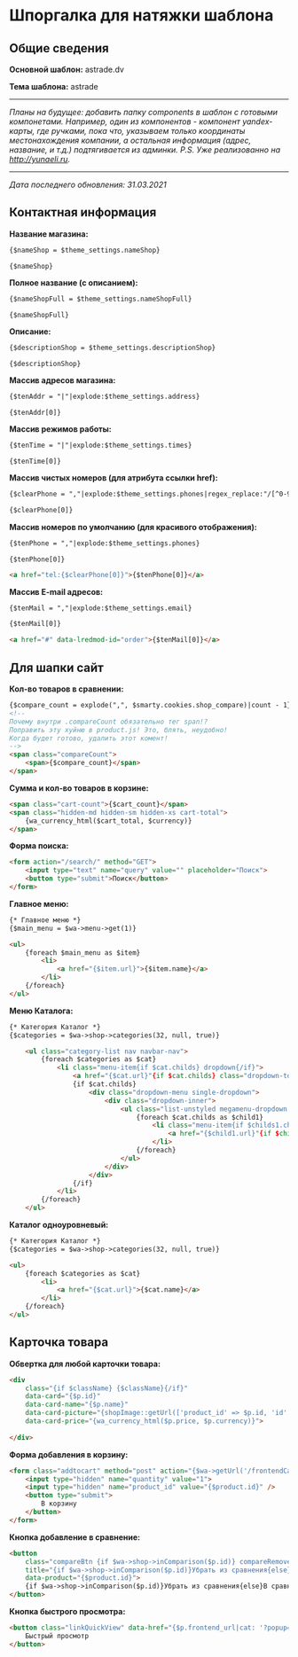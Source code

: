 # Шпоргалка для натяжки шаблона

## Общие сведения

**Основной шаблон:** astrade.dv

**Тема шаблона:** astrade

------

*Планы на будущее: добавить папку components в шаблон с готовыми компонетами. Например, один из компонентов - компонент yandex-карты, где ручками, пока что, указываем только координаты местонахождения компании, а остальная информация (адрес, название, и т.д.) подтягивается из админки. P.S. Уже реализованно на http://yunaeli.ru.*

------

*Дата последнего обновления: 31.03.2021*



## Контактная информация

**Название магазина:**

```html
{$nameShop = $theme_settings.nameShop}
```

```
{$nameShop}
```

**Полное название (с описанием):**

```html
{$nameShopFull = $theme_settings.nameShopFull}
```

```html
{$nameShopFull}
```

**Описание:**

```html
{$descriptionShop = $theme_settings.descriptionShop}
```

```
{$descriptionShop}
```



**Массив адресов магазина:**

```html
{$tenAddr = "|"|explode:$theme_settings.address}
```

```
{$tenAddr[0]}
```



**Массив режимов работы:**

```html
{$tenTime = "|"|explode:$theme_settings.times}
```

```
{$tenTime[0]}
```



**Массив чистых номеров (для атрибута ссылки href):**

```html
{$clearPhone = ","|explode:$theme_settings.phones|regex_replace:"/[^0-9,]/":""}
```

```html
{$clearPhone[0]}
```

**Массив номеров по умолчанию (для красивого отображения):**

```html
{$tenPhone = ","|explode:$theme_settings.phones}
```

```
{$tenPhone[0]}
```

```html
<a href="tel:{$clearPhone[0]}">{$tenPhone[0]}</a>
```



**Массив E-mail адресов:**

```html
{$tenMail = ","|explode:$theme_settings.email}
```

```html
{$tenMail[0]}
```

```html
<a href="#" data-lredmod-id="order">{$tenMail[0]}</a>
```



## Для шапки сайт

**Кол-во товаров в сравнении:**

```html
{$compare_count = explode(",", $smarty.cookies.shop_compare)|count - 1}
<!--
Почему внутри .compareCount обязательно тег span!?
Поправить эту хуйню в product.js! Это, блять, неудобно!
Когда будет готово, удалить этот комент!
-->
<span class="compareCount">
    <span>{$compare_count}</span>
</span>
```



**Сумма и кол-во товаров в корзине:**

```html
<span class="cart-count">{$cart_count}</span>
<span class="hidden-md hidden-sm hidden-xs cart-total">
    {wa_currency_html($cart_total, $currency)}
</span>
```



**Форма поиска:**

```html
<form action="/search/" method="GET">
    <input type="text" name="query" value="" placeholder="Поиск">
    <button type="submit">Поиск</button>
</form>
```



**Главное меню:**

```html
{* Главное меню *}
{$main_menu = $wa->menu->get(1)}

<ul>
    {foreach $main_menu as $item}
        <li>
            <a href="{$item.url}">{$item.name}</a>
        </li>
    {/foreach}
</ul>
```



**Меню Каталога:**

```html
{* Категория Каталог *}
{$categories = $wa->shop->categories(32, null, true)}

    <ul class="category-list nav navbar-nav">
        {foreach $categories as $cat}
            <li class="menu-item{if $cat.childs} dropdown{/if}">
                <a href="{$cat.url}"{if $cat.childs} class="dropdown-toggle"{/if}>{$cat.name}</a>
                {if $cat.childs}
                    <div class="dropdown-menu single-dropdown">
                        <div class="dropdown-inner">
                            <ul class="list-unstyled megamenu-dropdown column3">
                                {foreach $cat.childs as $child1}
                                    <li class="menu-item{if $childs1.childs} dropdown{/if}">
                                        <a href="{$child1.url}"{if $child1.childs} class="dropdown-toggle"{/if}>{$child1.name}</a>
                                    </li>
                                {/foreach}
                            </ul>
                        </div>
                    </div>
                {/if}
            </li>
        {/foreach}
    </ul>
```



**Каталог одноуровневый:**

```html
{* Категория Каталог *}
{$categories = $wa->shop->categories(32, null, true)}

<ul>
    {foreach $categories as $cat}
        <li>
            <a href="{$cat.url}">{$cat.name}</a>
        </li>
    {/foreach}
</ul>
```



## Карточка товара

**Обвертка для любой карточки товара:**

```html
<div
    class="{if $className} {$className}{/if}"
    data-card="{$p.id}"
    data-card-name="{$p.name}"
    data-card-picture="{shopImage::getUrl(['product_id' => $p.id, 'id' => $p.image_id, 'ext' => $p.ext], '270x270')}"
    data-card-price="{wa_currency_html($p.price, $p.currency)}">
    
</div>
```



**Форма добавления в корзину:**

```html
<form class="addtocart" method="post" action="{$wa->getUrl('/frontendCart/add')}">
	<input type="hidden" name="quantity" value="1">
	<input type="hidden" name="product_id" value="{$product.id}" />
	<button type="submit">
        В корзину
    </button>
</form>
```



**Кнопка добавление в сравнение:**

```html
<button
	class="compareBtn {if $wa->shop->inComparison($p.id)} compareRemove{else} compareAdd{/if}"
	title="{if $wa->shop->inComparison($p.id)}Убрать из сравнения{else}В сравнение{/if}"
	data-product="{$product.id}">
	{if $wa->shop->inComparison($p.id)}Убрать из сравнения{else}В сравнение{/if}
</button>
```



**Кнопка быстрого просмотра:**

```html
<button class="linkQuickView" data-href="{$p.frontend_url|cat: '?popup=1'}">
    Быстрый просмотр
</button>
```
